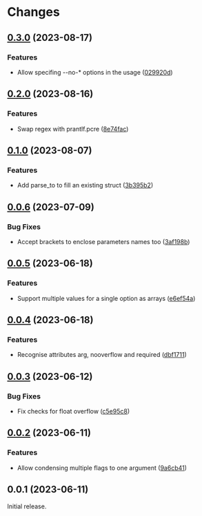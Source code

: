 # Changes

## [0.3.0](https://github.com/prantlf/v-cargs/compare/v0.2.0...v0.3.0) (2023-08-17)

### Features

* Allow specifing --no-* options in the usage ([029920d](https://github.com/prantlf/v-cargs/commit/029920d4ffde41d2ec3b814743bc1c446cee5279))

## [0.2.0](https://github.com/prantlf/v-cargs/compare/v0.1.0...v0.2.0) (2023-08-16)

### Features

* Swap regex with prantlf.pcre ([8e74fac](https://github.com/prantlf/v-cargs/commit/8e74fac503a45b64f4102b4941295f567431b2bb))

## [0.1.0](https://github.com/prantlf/v-cargs/compare/v0.0.6...v0.1.0) (2023-08-07)

### Features

* Add parse_to to fill an existing struct ([3b395b2](https://github.com/prantlf/v-cargs/commit/3b395b270c8918b36c258883fd95e531efa87707))

## [0.0.6](https://github.com/prantlf/v-cargs/compare/v0.0.5...v0.0.6) (2023-07-09)

### Bug Fixes

* Accept brackets to enclose parameters names too ([3af198b](https://github.com/prantlf/v-cargs/commit/3af198b0f13a7bf5a3c3735f3d461df00362759c))

## [0.0.5](https://github.com/prantlf/v-cargs/compare/v0.0.4...v0.0.5) (2023-06-18)

### Features

* Support multiple values for a single option as arrays ([e6ef54a](https://github.com/prantlf/v-cargs/commit/e6ef54aed475d7bf4511b32e84c468e58aa412f5))

## [0.0.4](https://github.com/prantlf/v-cargs/compare/v0.0.3...v0.0.4) (2023-06-18)

### Features

* Recognise attributes arg, nooverflow and required ([dbf1711](https://github.com/prantlf/v-cargs/commit/dbf1711025a52bf520e13144658779d08307632f))

## [0.0.3](https://github.com/prantlf/v-cargs/compare/v0.0.2...v0.0.3) (2023-06-12)

### Bug Fixes

* Fix checks for float overflow ([c5e95c8](https://github.com/prantlf/v-cargs/commit/c5e95c8949e0a789d2088ff192436ae6240d1ad9))

## [0.0.2](https://github.com/prantlf/v-cargs/compare/v0.0.1...v0.0.2) (2023-06-11)

### Features

* Allow condensing multiple flags to one argument ([9a6cb41](https://github.com/prantlf/v-cargs/commit/9a6cb41f6faef02db3bd7323040e6a48e56bc707))

## 0.0.1 (2023-06-11)

Initial release.
